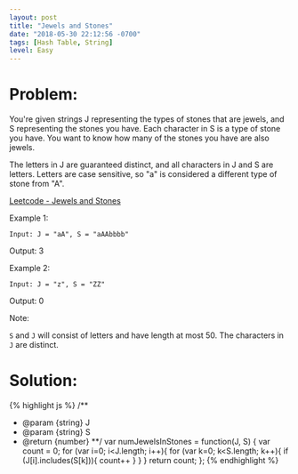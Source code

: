 ```yaml
---
layout: post
title: "Jewels and Stones"
date: "2018-05-30 22:12:56 -0700"
tags: [Hash Table, String]
level: Easy
---
```


# Problem:

You're given strings J representing the types of stones that are jewels, and S representing the stones you have.  Each character in S is a type of stone you have.  You want to know how many of the stones you have are also jewels.

The letters in J are guaranteed distinct, and all characters in J and S are letters. Letters are case sensitive, so "a" is considered a different type of stone from "A".

[Leetcode - Jewels and Stones](https://leetcode.com/problems/jewels-and-stones/)

Example 1:

`Input: J = "aA", S = "aAAbbbb"`

Output: 3

Example 2:

`Input: J = "z", S = "ZZ"`

Output: 0

Note:

`S` and `J` will consist of letters and have length at most 50.
The characters in `J` are distinct.

# Solution:

{% highlight js %}
/**
 * @param {string} J
 * @param {string} S
 * @return {number}
 **/
var numJewelsInStones = function(J, S) {
    var count = 0;
    for (var i=0; i<J.length; i++){
        for (var k=0; k<S.length; k++){
            if (J[i].includes(S[k])){
                count++
            }
        }
    }
    return count;
};
{% endhighlight %}
